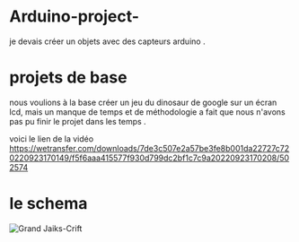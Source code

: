 # Arduino-project-
je devais créer un objets avec des capteurs arduino .


# projets de base #

nous voulions à la base créer un jeu du dinosaur de google sur un écran lcd, mais un manque de temps et de méthodologie a fait que nous n'avons pas pu finir le projet dans les temps .



voici le lien de la vidéo 
https://wetransfer.com/downloads/7de3c507e2a57be3fe8b001da22727c720220923170149/f5f6aaa415577f930d799dc2bf1c7c9a20220923170208/502574

# le schema # 


![Grand Jaiks-Crift](https://user-images.githubusercontent.com/94788341/192039430-1c4ca851-3644-4f9e-a2b3-98cc06478f6d.png)
